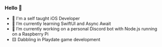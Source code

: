 ### Hello 👋

- 📱 I'm a self taught iOS Developer
- 🌱 I’m currently learning SwiftUI and Async Await
- 🔭 I’m currently working on a personal Discord bot with Node.js running on a Raspberry Pi
- 🟨 Dabbling in Playdate game development

<!--
**MatthewFolbigg/MatthewFolbigg** is a ✨ _special_ ✨ repository because its `README.md` (this file) appears on your GitHub profile.

Here are some ideas to get you started:
- 🔭 I’m currently working on ...
- 🌱 I’m currently learning ...
- 👯 I’m looking to collaborate on ...
- 🤔 I’m looking for help with ...
- 💬 Ask me about ...
- 📫 How to reach me: ...
- 😄 Pronouns: ...
- ⚡ Fun fact: ...
-->
